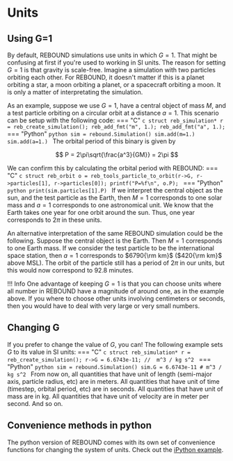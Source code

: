 # Units
## Using G=1
By default, REBOUND simulations use units in which $G=1$.
That might be confusing at first if you're used to working in SI units.
The reason for setting $G=1$ is that gravity is scale-free.
Imagine a simulation with two particles orbiting each other.
For REBOUND, it doesn't matter if this is a planet orbiting a star, a moon orbiting a planet, or a spacecraft orbiting a moon.
It is only a matter of interpretating the simulation. 

As an example, suppose we use $G=1$, have a central object of mass $M$, and a test particle orbiting on a circular orbit at a distance $a=1$. 
This scenario can be setup with the following code:
=== "C"
    ```c
    struct reb_simulation* r = reb_create_simulation();
    reb_add_fmt("m", 1.);
    reb_add_fmt("a", 1.);
    ```
=== "Python"
    ```python
    sim = rebound.Simulation()
    sim.add(m=1.)
    sim.add(a=1.)
    ```
The orbital period of this binary is given by 

$$
P = 2\pi\sqrt{\frac{a^3}{GM}} = 2\pi
$$

We can confirm this by calculating the orbital period with REBOUND:
=== "C"
    ```c
    struct reb_orbit o = reb_tools_particle_to_orbit(r->G, r->particles[1], r->particles[0]);
    printf("P=%f\n", o.P);
    ```
=== "Python"
    ```python
    print(sim.particles[1].P)
    ```
If we interpret the central object as the sun, and the test particle as the Earth, then $M=1$ corresponds to one solar mass and $a=1$ corresponds to one astronomical unit. 
We know that the Earth takes one year for one orbit around the sun. 
Thus, one year corresponds to $2\pi$ in these units.

An alternative interpretation of the same REBOUND simulation could be the following. 
Suppose the central object is the Earth. 
Then $M=1$ corresponds to one Earth mass.
If we consider the test particle to be the international space station, then $a=1$ corresponds to $6790{\rm km}$ ($420{\rm km}$ above MSL).
The orbit of the particle still has a period of $2\pi$ in our units, but this would now correspond to 92.8 minutes.

!!! Info
    One advantage of keeping $G=1$ is that you can choose units where all number in REBOUND have a magnitude of around one, as in the example above. 
    If you where to choose other units involving centimeters or seconds, then you would have to deal with very large or very small numbers.

## Changing G
If you prefer to change the value of $G$, you can!
The following example sets $G$ to its value in SI units:
=== "C"
    ```c
    struct reb_simulation* r = reb_create_simulation();
    r->G = 6.6743e-11; //  m^3 / kg s^2
    ```
=== "Python"
    ```python
    sim = rebound.Simulation()
    sim.G = 6.6743e-11 # m^3 / kg s^2
    ```
From now on, all quantities that have unit of length (semi-major axis, particle radius, etc) are in meters.
All quantities that have unit of time (timestep, orbital period, etc) are in seconds. 
All quantities that have unit of mass are in kg.
All quantities that have unit of velocity are in meter per second.
And so on.

## Convenience methods in python
The python version of REBOUND comes with its own set of convenience functions for changing the system of units.
Check out the [iPython example](ipython_examples/Units.ipynb).
